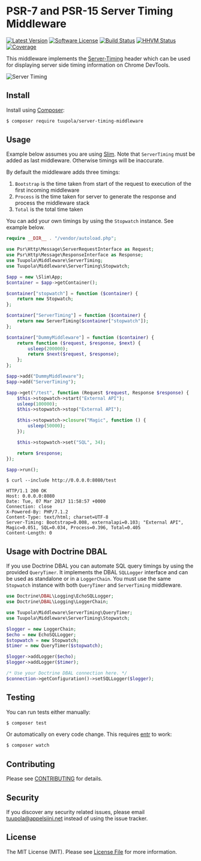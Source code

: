 #  PSR-7 and PSR-15 Server Timing Middleware

[![Latest Version](https://img.shields.io/packagist/v/tuupola/server-timing-middleware.svg?style=flat-square)](https://packagist.org/packages/tuupola/server-timing-middleware)
[![Software License](https://img.shields.io/badge/license-MIT-brightgreen.svg?style=flat-square)](LICENSE.md)
[![Build Status](https://img.shields.io/travis/tuupola/server-timing-middleware/master.svg?style=flat-square)](https://travis-ci.org/tuupola/server-timing-middleware)
[![HHVM Status](https://img.shields.io/hhvm/tuupola/server-timing-middleware.svg?style=flat-square)](http://hhvm.h4cc.de/package/tuupola/server-timing-middleware)
[![Coverage](http://img.shields.io/codecov/c/github/tuupola/server-timing-middleware.svg?style=flat-square)](https://codecov.io/github/tuupola/server-timing-middleware)

This middleware implements the [Server-Timing](http://wicg.github.io/server-timing/) header which can be used for displaying server side timing information on Chrome DevTools.

![Server Timing](http://www.appelsiini.net/img/server-timing-1400.png)


## Install

Install using [Composer](https://getcomposer.org/):

``` bash
$ composer require tuupola/server-timing-middleware
```

## Usage

Example below assumes you are using [Slim](https://www.slimframework.com/). Note that `ServerTiming` must be added as last middleware. Otherwise timings will be inaccurate.

By default the middleware adds three timings:
1. `Bootstrap` is the time taken from start of the request to execution of the first incoming middleware
2. `Process` is the time taken for server to generate the response and process the middleware stack
3. `Total` is the total time taken

You can add your own timings by using the `Stopwatch` instance. See example below.


```php
require __DIR__ . "/vendor/autoload.php";

use Psr\Http\Message\ServerRequestInterface as Request;
use Psr\Http\Message\ResponseInterface as Response;
use Tuupola\Middleware\ServerTiming;
use Tuupola\Middleware\ServerTiming\Stopwatch;

$app = new \Slim\App;
$container = $app->getContainer();

$container["stopwatch"] = function ($container) {
    return new Stopwatch;
};

$container["ServerTiming"] = function ($container) {
    return new ServerTiming($container["stopwatch"]);
};

$container["DummyMiddleware"] = function ($container) {
    return function ($request, $response, $next) {
        usleep(200000);
        return $next($request, $response);
    };
};

$app->add("DummyMiddleware");
$app->add("ServerTiming");

$app->get("/test", function (Request $request, Response $response) {
    $this->stopwatch->start("External API");
    usleep(100000);
    $this->stopwatch->stop("External API");

    $this->stopwatch->closure("Magic", function () {
        usleep(50000);
    });

    $this->stopwatch->set("SQL", 34);

    return $response;
});

$app->run();
```

```
$ curl --include http://0.0.0.0:8080/test

HTTP/1.1 200 OK
Host: 0.0.0.0:8080
Date: Tue, 07 Mar 2017 11:58:57 +0000
Connection: close
X-Powered-By: PHP/7.1.2
Content-Type: text/html; charset=UTF-8
Server-Timing: Bootstrap=0.008, externalapi=0.103; "External API", Magic=0.051, SQL=0.034, Process=0.396, Total=0.405
Content-Length: 0
```

## Usage with Doctrine DBAL

If you use Doctrine DBAL you can automate SQL query timings by using the provided `QueryTimer`. It implements the DBAL `SQLLogger` interface and can be used as standalone or in a `LoggerChain`. You must use the same `Stopwatch` instance with both `QueryTimer` and `ServerTiming` middleware.

```php
use Doctrine\DBAL\Logging\EchoSQLLogger;
use Doctrine\DBAL\Logging\LoggerChain;

use Tuupola\Middleware\ServerTiming\QueryTimer;
use Tuupola\Middleware\ServerTiming\Stopwatch;

$logger = new LoggerChain;
$echo = new EchoSQLLogger;
$stopwatch = new Stopwatch;
$timer = new QueryTimer($stopwatch);

$logger->addLogger($echo);
$logger->addLogger($timer);

/* Use your Doctrine DBAL connection here. */
$connection->getConfiguration()->setSQLLogger($logger);
```

## Testing

You can run tests either manually:

``` bash
$ composer test
```
Or automatically on every code change. This requires [entr](http://entrproject.org/) to work:

``` bash
$ composer watch
```

## Contributing

Please see [CONTRIBUTING](CONTRIBUTING.md) for details.

## Security

If you discover any security related issues, please email tuupola@appelsiini.net instead of using the issue tracker.

## License

The MIT License (MIT). Please see [License File](LICENSE.md) for more information.
